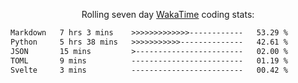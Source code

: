 <p align="center">Rolling seven day <a href="https://wakatime.com/@syrkis"/>WakaTime</a> coding stats:</p>
<!--START_SECTION:waka-->

```txt
Markdown   7 hrs 3 mins    >>>>>>>>>>>>>------------   53.29 %
Python     5 hrs 38 mins   >>>>>>>>>>>--------------   42.61 %
JSON       15 mins         >------------------------   02.00 %
TOML       9 mins          -------------------------   01.19 %
Svelte     3 mins          -------------------------   00.42 %
```

<!--END_SECTION:waka-->
